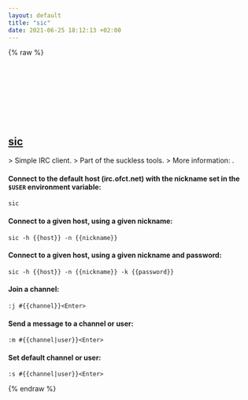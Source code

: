 ```yaml
---
layout: default
title: "sic"
date: 2021-06-25 18:12:13 +02:00
---
```

{% raw %}
<h2 id="sic">
  <a href="/en/linux/sic.html">sic</a> <a href="#sic"><svg class="icon">
    <use href="/assets/images/unicode_sprite.svg#link" />
  </svg></a>
</h2>
> Simple IRC client.
> Part of the suckless tools.
> More information: <https://tools.suckless.org/sic/>.

#### Connect to the default host (irc.ofct.net) with the nickname set in the `$USER` environment variable:
```shell
sic
```
#### Connect to a given host, using a given nickname:
```shell
sic -h {{host}} -n {{nickname}}
```
#### Connect to a given host, using a given nickname and password:
```shell
sic -h {{host}} -n {{nickname}} -k {{password}}
```
#### Join a channel:
```shell
:j #{{channel}}<Enter>
```
#### Send a message to a channel or user:
```shell
:m #{{channel|user}}<Enter>
```
#### Set default channel or user:
```shell
:s #{{channel|user}}<Enter>
```
{% endraw %}